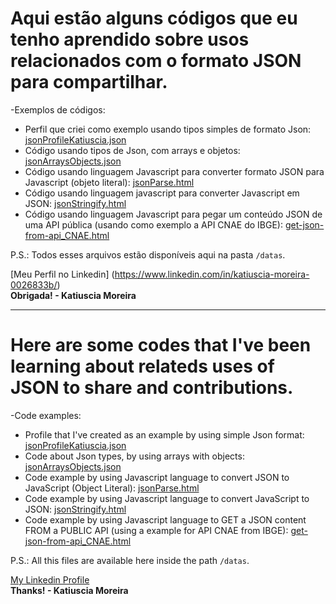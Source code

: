 # Aqui estão alguns códigos que eu tenho aprendido sobre usos relacionados com o formato JSON para compartilhar.

-Exemplos de códigos:

* Perfil que criei como exemplo usando tipos simples de formato Json: [jsonProfileKatiuscia.json](https://github.com/katiusciamoreira/Json/blob/master/datas/jsonProfileKatiuscia.json)
* Código usando tipos de Json, com arrays e objetos: [jsonArraysObjects.json](https://github.com/katiusciamoreira/Json/blob/master/datas/jsonArraysObjects.json)
* Código usando linguagem Javascript para converter formato JSON para Javascript (objeto literal): [jsonParse.html](https://github.com/katiusciamoreira/Json/blob/master/datas/jsonParse.html)
* Código usando linguagem javascript para converter Javascript em JSON: [jsonStringify.html](https://github.com/katiusciamoreira/Json/blob/master/datas/jsonStringify.html)
* Código usando linguagem Javascript para pegar um conteúdo JSON de uma API pública (usando como exemplo a API CNAE do IBGE): [get-json-from-api_CNAE.html](https://github.com/katiusciamoreira/Json/blob/master/datas/get-json-from-api_CNAE.html)
 

P.S.: Todos esses arquivos estão disponíveis aqui na pasta `/datas`.


[Meu Perfil no Linkedin] (https://www.linkedin.com/in/katiuscia-moreira-0026833b/)
<br>
**Obrigada! - Katiuscia Moreira**
___________________________________________________________________________________________________________________

# Here are some codes that I've been learning about relateds uses of JSON to share and contributions.

-Code examples:

* Profile that I've created as an example by using simple Json format: [jsonProfileKatiuscia.json](https://github.com/katiusciamoreira/Json/blob/master/datas/jsonProfileKatiuscia.json)
* Code about Json types, by using arrays with objects: [jsonArraysObjects.json](https://github.com/katiusciamoreira/Json/blob/master/datas/jsonArraysObjects.json)
* Code example by using Javascript language to convert JSON to JavaScript (Object Literal): [jsonParse.html](https://github.com/katiusciamoreira/Json/blob/master/datas/jsonParse.html)
* Code example by using Javascript language to convert JavaScript to JSON: [jsonStringify.html](https://github.com/katiusciamoreira/Json/blob/master/datas/jsonStringify.html)
* Code example by using Javascript language to GET a JSON content FROM a PUBLIC API (using a example for API CNAE from IBGE): [get-json-from-api_CNAE.html](https://github.com/katiusciamoreira/Json/blob/master/datas/get-json-from-api_CNAE.html)
 

P.S.: All this files are available here inside the path `/datas`.


[My Linkedin Profile](https://www.linkedin.com/in/katiuscia-moreira-0026833b/)
<br>
**Thanks! - Katiuscia Moreira**
